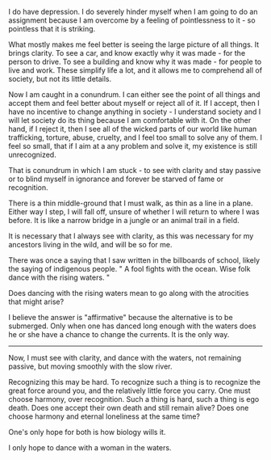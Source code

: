 I do have depression. I do severely hinder myself when I am going to do an assignment because I am overcome by a feeling of pointlessness to it - so pointless that it is striking.

What mostly makes me feel better is seeing the large picture of all things. It brings clarity. To see a car, and know exactly why it was made - for the person to drive. To see a building and know why it was made - for people to live and work. These simplify life a lot, and it allows me to comprehend all of society, but not its little details.

Now I am caught in a conundrum. I can either see the point of all things and accept them and feel better about myself or reject all of it. If I accept, then I have no incentive to change anything in society - I understand society and I will let society do its thing because I am comfortable with it. On the other hand, if I reject it, then I see all of the wicked parts of our world like human trafficking, torture, abuse, cruelty, and I feel too small to solve any of them. I feel so small, that if I aim at a any problem and solve it, my existence is still unrecognized. 

That is conundrum in which I am stuck - to see with clarity and stay passive or to blind myself in ignorance and forever be starved of fame or recognition.

There is a thin middle-ground that I must walk, as thin as a line in a plane. Either way I step, I will fall off, unsure of whether I will return to where I was before. It is like a narrow bridge in a jungle or an animal trail in a field.

It is necessary that I always see with clarity, as this was necessary for my ancestors living in the wild, and will be so for me.

There was once a saying that I saw written in the billboards of school, likely the saying of indigenous people.
"
A fool fights with the ocean.
Wise folk dance with the rising waters.
"

Does dancing with the rising waters mean to go along with the atrocities that might arise? 

I believe the answer is "affirmative" because the alternative is to be submerged. Only when one has danced long enough with the waters does he or she have a chance to change the currents. It is the only way.

--- 
Now, I must see with clarity, and dance with the waters, not remaining passive, but moving smoothly with the slow river.

Recognizing this may be hard. To recognize such a thing is to recognize the great force around you, and the relatively little force you carry. One must choose harmony, over recognition. Such a thing is hard, such a thing is ego death. Does one accept their own death and still remain alive? Does one choose harmony and eternal loneliness at the same time?

One's only hope for both is how biology wills it. 

I only hope to dance with a woman in the waters.